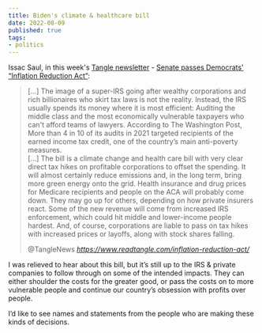 ```yaml
---
title: Biden's climate & healthcare bill
date: 2022-08-09
published: true
tags:
- politics
---
```

Issac Saul, in this week's [Tangle newsletter](https://www.readtangle.com/) - [Senate passes Democrats' “Inflation Reduction Act”](https://www.readtangle.com/inflation-reduction-act/):
<blockquote class="quoteback" darkmode="" data-title="Senate%20passes%20Democrats'%20'Inflation%20Reduction%20Act'." data-author="@TangleNews" cite="https://www.readtangle.com/inflation-reduction-act/">
<p>[…] The image of a super-IRS going after wealthy corporations and rich billionaires who skirt tax laws is not the reality. Instead, the IRS usually spends its money where it is most efficient: Auditing the middle class and the most economically vulnerable taxpayers who can't afford teams of lawyers. According to The Washington Post, More than 4 in 10 of its audits in 2021 targeted recipients of the earned income tax credit, one of the country’s main anti-poverty measures.<br />
[…] The bill is a climate change and health care bill with very clear direct tax hikes on profitable corporations to offset the spending. It will almost certainly reduce emissions and, in the long term, bring more green energy onto the grid. Health insurance and drug prices for Medicare recipients and people on the ACA will probably come down. They may go up for others, depending on how private insurers react. Some of the new revenue will come from increased IRS enforcement, which could hit middle and lower-income people hardest. And, of course, corporations are liable to pass on tax hikes with increased prices or layoffs, along with stock shares falling.</p>
<footer>@TangleNews<cite> <a href="https://www.readtangle.com/inflation-reduction-act/">https://www.readtangle.com/inflation-reduction-act/</a></cite></footer>
</blockquote>

I was relieved to hear about this bill, but it’s still up to the IRS & private  companies to follow through on some of the intended impacts. They can either shoulder the costs for the greater good, or pass the costs on to more vulnerable people and continue our country’s obsession with profits over people.  

I’d like to see names and statements from the people who are making these kinds of decisions.